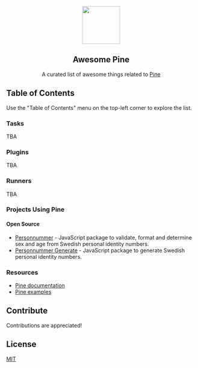 <div align="center">
  <a href="https://github.com/pinefile/pine">
    <img src="https://avatars.githubusercontent.com/u/70938295?s=200&v=4" width="100px" height="100px" />
  </a>
</div>

<h2 align='center'>Awesome Pine</h2>

<p align='center'>
A curated list of awesome things related to <a href='https://github.com/pinefile/pine'>Pine</a>
</p>

## Table of Contents

Use the "Table of Contents" menu on the top-left corner to explore the list.

### Tasks

TBA

### Plugins

TBA

### Runners

TBA

### Projects Using Pine

#### Open Source

- [Personnummer](https://github.com/personnummer/js) - JavaScript package to validate, format and determine sex and age from Swedish personal identity numbers. 
- [Personnummer Generate](https://github.com/personnummer/js-generate) - JavaScript package to generate Swedish personal identity numbers. 


### Resources

- [Pine documentation](https://pinefile.github.io/)
- [Pine examples](https://github.com/pinefile/examples)

## Contribute

Contributions are appreciated!

## License

[MIT](/LICENSE)
